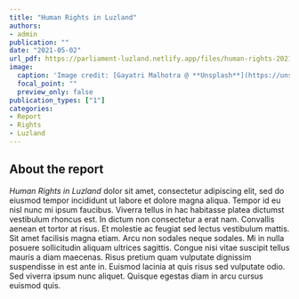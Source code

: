 ```yaml
---
title: "Human Rights in Luzland"
authors:
- admin
publication: ""
date: "2021-05-02"
url_pdf: https://parliament-luzland.netlify.app/files/human-rights-2021.pdf
image:
  caption: 'Image credit: [Gayatri Malhotra @ **Unsplash**](https://unsplash.com/photos/WzfqobnrSVc)'
  focal_point: ""
  preview_only: false
publication_types: ["1"]
categories: 
- Report
- Rights
- Luzland
---
```


## About the report
*Human Rights in Luzland* dolor sit amet, consectetur adipiscing elit, sed do eiusmod tempor incididunt ut labore et dolore magna aliqua. Tempor id eu nisl nunc mi ipsum faucibus. Viverra tellus in hac habitasse platea dictumst vestibulum rhoncus est. In dictum non consectetur a erat nam. Convallis aenean et tortor at risus. Et molestie ac feugiat sed lectus vestibulum mattis. Sit amet facilisis magna etiam. Arcu non sodales neque sodales. Mi in nulla posuere sollicitudin aliquam ultrices sagittis. Congue nisi vitae suscipit tellus mauris a diam maecenas. Risus pretium quam vulputate dignissim suspendisse in est ante in. Euismod lacinia at quis risus sed vulputate odio. Sed viverra ipsum nunc aliquet. Quisque egestas diam in arcu cursus euismod quis. 